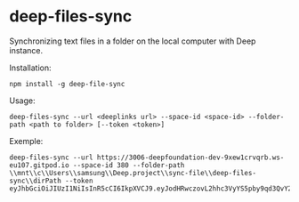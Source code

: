 # deep-files-sync

Synchronizing text files in a folder on the local computer with Deep instance.


Installation:
```
npm install -g deep-file-sync
```
Usage:
```
deep-files-sync --url <deeplinks url> --space-id <space-id> --folder-path <path to folder> [--token <token>]
```
Exemple:
```
deep-files-sync --url https://3006-deepfoundation-dev-9xew1crvqrb.ws-eu107.gitpod.io --space-id 380 --folder-path \\mnt\\c\\Users\\samsung\\Deep.project\\sync-file\\deep-files-sync\\dirPath --token eyJhbGciOiJIUzI1NiIsInR5cCI6IkpXVCJ9.eyJodHRwczovL2hhc3VyYS5pby9qd3QvY2xhaW1zIjp7IngtaGFzdXJhLWFsbG93ZWQtcm9sZXMiOlsiYWRtaW4iXSwieC1oYXN1cmEtZGVmYXVsdC1yb2xlIjoiYWRtaW4iLCJ4LWhhc3VyYS11c2VyLWlkIjoiMzgwIn0sImlhdCI6MTcwNTg3ODE3MX0.rRUt9Oujqc0ftirjYnLGI6oSNbg7ImNLG5FhV5lXqCQ
```

